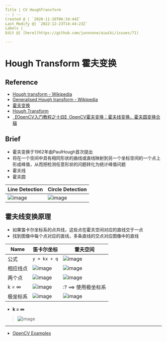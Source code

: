 ```yaml
---
Title | CV HoughTransform
-- | --
Created @ | `2020-11-10T06:34:44Z`
Last Modify @| `2022-12-23T14:44:23Z`
Labels | ``
Edit @| [here](https://github.com/junxnone/aiwiki/issues/71)

---
```

# Hough Transform 霍夫变换

## Reference
- [Hough transform - Wikipedia](https://en.wikipedia.org/wiki/Hough_transform)
- [Generalised Hough transform - Wikipedia](https://en.wikipedia.org/wiki/Generalised_Hough_transform)
- [霍夫变换](https://www.cnblogs.com/php-rearch/p/6760683.html)
- [Hough Transform](http://homepages.inf.ed.ac.uk/rbf/HIPR2/hough.htm)
- [【OpenCV入门教程之十四】OpenCV霍夫变换：霍夫线变换，霍夫圆变换合辑](https://blog.csdn.net/poem_qianmo/article/details/26977557/)

## Brief
- 霍夫变换于1962年由PaulHough首次提出
- 将在一个空间中具有相同形状的曲线或直线映射到另一个坐标空间的一个点上形成峰值，从而把检测任意形状的问题转化为统计峰值问题
- 霍夫线
- 霍夫圆


Line Detection | Circle Detection
-- | --
![image](https://user-images.githubusercontent.com/2216970/98335293-a8166300-203f-11eb-9d14-b65449474d47.png) | ![image](https://user-images.githubusercontent.com/2216970/98337072-0133c600-2043-11eb-8d92-c41b1ee24381.png)


## 霍夫线变换原理
- 如果笛卡尔坐标系的点共线，这些点在霍夫空间对应的直线交于一点
- 找到图像中每个点对应的直线，多条直线的交点对应图像中的直线

Name | 笛卡尔坐标 | 霍夫空间
-- | -- | --
公式 | `y = kx + q` | ![image](https://user-images.githubusercontent.com/2216970/98332990-c0d04a00-203a-11eb-8bde-55cef37f16fd.png)
相应线点 | ![image](https://user-images.githubusercontent.com/2216970/98332924-a1d1b800-203a-11eb-963d-8fbb45f2adc5.png) | ![image](https://user-images.githubusercontent.com/2216970/98332945-aac28980-203a-11eb-9ed9-ae3e0c6ec764.png)
两个点 | ![image](https://user-images.githubusercontent.com/2216970/98333134-0ab93000-203b-11eb-8279-f53343de2539.png) | ![image](https://user-images.githubusercontent.com/2216970/98333146-10af1100-203b-11eb-8a83-b27a29706314.png)
k = ∞ | ![image](https://user-images.githubusercontent.com/2216970/98333415-a5197380-203b-11eb-811a-819c3173d0ec.png) | :? ==> 使用极坐标系
极坐标系 | ![image](https://user-images.githubusercontent.com/2216970/98333778-718b1900-203c-11eb-810c-5ab18299536b.png) | ![image](https://user-images.githubusercontent.com/2216970/98333794-7c45ae00-203c-11eb-8148-c01775ec16f0.png)

- **k = ∞** 
> ![image](https://user-images.githubusercontent.com/2216970/98333561-02adc000-203c-11eb-8364-1a0f7ec12c5e.png)




---
- [ OpenCV Examples](https://github.com/junxnone/examples/issues/223)
